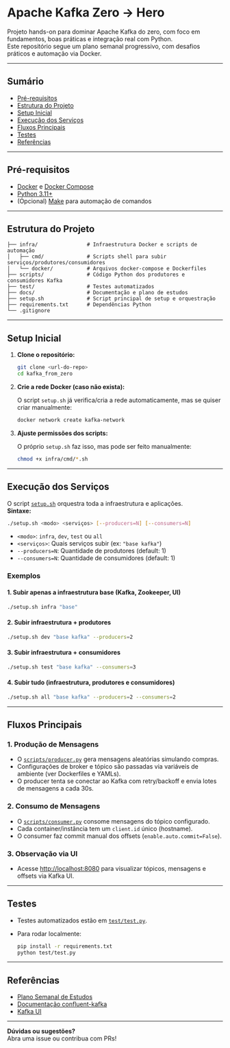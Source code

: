 # Apache Kafka Zero → Hero

Projeto hands-on para dominar Apache Kafka do zero, com foco em fundamentos, boas práticas e integração real com Python.  
Este repositório segue um plano semanal progressivo, com desafios práticos e automação via Docker.

---

## Sumário

- [Pré-requisitos](#pré-requisitos)
- [Estrutura do Projeto](#estrutura-do-projeto)
- [Setup Inicial](#setup-inicial)
- [Execução dos Serviços](#execução-dos-serviços)
- [Fluxos Principais](#fluxos-principais)
- [Testes](#testes)
- [Referências](#referências)

---

## Pré-requisitos

- [Docker](https://www.docker.com/) e [Docker Compose](https://docs.docker.com/compose/)
- [Python 3.11+](https://www.python.org/)
- (Opcional) [Make](https://www.gnu.org/software/make/) para automação de comandos

---

## Estrutura do Projeto

```
├── infra/                # Infraestrutura Docker e scripts de automação
│   ├── cmd/              # Scripts shell para subir serviços/produtores/consumidores
│   └── docker/           # Arquivos docker-compose e Dockerfiles
├── scripts/              # Código Python dos produtores e consumidores Kafka
├── test/                 # Testes automatizados
├── docs/                 # Documentação e plano de estudos
├── setup.sh              # Script principal de setup e orquestração
├── requirements.txt      # Dependências Python
└── .gitignore
```

---

## Setup Inicial

1. **Clone o repositório:**

   ```sh
   git clone <url-do-repo>
   cd kafka_from_zero
   ```

2. **Crie a rede Docker (caso não exista):**

   O script `setup.sh` já verifica/cria a rede automaticamente, mas se quiser criar manualmente:

   ```sh
   docker network create kafka-network
   ```

3. **Ajuste permissões dos scripts:**

   O próprio `setup.sh` faz isso, mas pode ser feito manualmente:

   ```sh
   chmod +x infra/cmd/*.sh
   ```

---

## Execução dos Serviços

O script [`setup.sh`](setup.sh) orquestra toda a infraestrutura e aplicações.  
**Sintaxe:**

```sh
./setup.sh <modo> <serviços> [--producers=N] [--consumers=N]
```

- `<modo>`: `infra`, `dev`, `test` ou `all`
- `<serviços>`: Quais serviços subir (ex: `"base kafka"`)
- `--producers=N`: Quantidade de produtores (default: 1)
- `--consumers=N`: Quantidade de consumidores (default: 1)

### Exemplos

#### 1. Subir apenas a infraestrutura base (Kafka, Zookeeper, UI)

```sh
./setup.sh infra "base"
```

#### 2. Subir infraestrutura + produtores

```sh
./setup.sh dev "base kafka" --producers=2
```

#### 3. Subir infraestrutura + consumidores

```sh
./setup.sh test "base kafka" --consumers=3
```

#### 4. Subir tudo (infraestrutura, produtores e consumidores)

```sh
./setup.sh all "base kafka" --producers=2 --consumers=2
```

---

## Fluxos Principais

### 1. Produção de Mensagens

- O [`scripts/producer.py`](scripts/producer.py) gera mensagens aleatórias simulando compras.
- Configurações de broker e tópico são passadas via variáveis de ambiente (ver Dockerfiles e YAMLs).
- O producer tenta se conectar ao Kafka com retry/backoff e envia lotes de mensagens a cada 30s.

### 2. Consumo de Mensagens

- O [`scripts/consumer.py`](scripts/consumer.py) consome mensagens do tópico configurado.
- Cada container/instância tem um `client.id` único (hostname).
- O consumer faz commit manual dos offsets (`enable.auto.commit=False`).

### 3. Observação via UI

- Acesse [http://localhost:8080](http://localhost:8080) para visualizar tópicos, mensagens e offsets via Kafka UI.

---

## Testes

- Testes automatizados estão em [`test/test.py`](test/test.py).
- Para rodar localmente:

  ```sh
  pip install -r requirements.txt
  python test/test.py
  ```

---

## Referências

- [Plano Semanal de Estudos](docs/plano_semanal.md)
- [Documentação confluent-kafka](https://docs.confluent.io/platform/current/clients/confluent-kafka-python/html/index.html)
- [Kafka UI](https://github.com/provectus/kafka-ui)

---

**Dúvidas ou sugestões?**  
Abra uma issue ou contribua com PRs!
